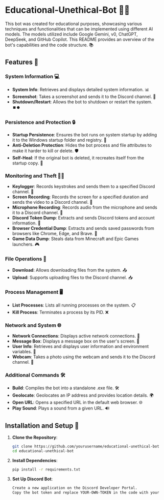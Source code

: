 # Educational-Unethical-Bot 🤖🧠

This bot was created for educational purposes, showcasing various techniques and functionalities that can be implemented using different AI models. The models utilized include Google Gemini, v0, ChatGPT, DeepSeek, and GitHub Copilot. This README provides an overview of the bot's capabilities and the code structure. 📚

## Features 🌟

### System Information 💻
- **System Info**: Retrieves and displays detailed system information. 📊
- **Screenshot**: Takes a screenshot and sends it to the Discord channel. 📸
- **Shutdown/Restart**: Allows the bot to shutdown or restart the system. ⏹️⏺️

### Persistence and Protection 🔒
- **Startup Persistence**: Ensures the bot runs on system startup by adding it to the Windows startup folder and registry. 🔄
- **Anti-Deletion Protection**: Hides the bot process and file attributes to make it harder to kill or delete. 🛡️
- **Self-Heal**: If the original bot is deleted, it recreates itself from the startup copy. 🔄

### Monitoring and Theft 🕵️‍♂️
- **Keylogger**: Records keystrokes and sends them to a specified Discord channel. 🔑
- **Screen Recording**: Records the screen for a specified duration and sends the video to a Discord channel. 🎥
- **Microphone Recording**: Records audio from the microphone and sends it to a Discord channel. 🎤
- **Discord Token Dump**: Extracts and sends Discord tokens and account information. 🔑
- **Browser Credential Dump**: Extracts and sends saved passwords from browsers like Chrome, Edge, and Brave. 🔑
- **Game Data Dump**: Steals data from Minecraft and Epic Games launchers. 🎮

### File Operations 📂
- **Download**: Allows downloading files from the system. 📤
- **Upload**: Supports uploading files to the Discord channel. 📥

### Process Management 🖥️
- **List Processes**: Lists all running processes on the system. 📋
- **Kill Process**: Terminates a process by its PID. ❌

### Network and System 🌐
- **Network Connections**: Displays active network connections. 🔗
- **Message Box**: Displays a message box on the user's screen. 📢
- **User Info**: Retrieves and displays user information and environment variables. 👤
- **Webcam**: Takes a photo using the webcam and sends it to the Discord channel. 📸

### Additional Commands 🛠️
- **Build**: Compiles the bot into a standalone .exe file. 🛠️
- **Geolocate**: Geolocates an IP address and provides location details. 🌍
- **Open URL**: Opens a specified URL in the default web browser. 🌐
- **Play Sound**: Plays a sound from a given URL. 🔊

## Installation and Setup 🔧

1. **Clone the Repository**:
   ```bash
   git clone https://github.com/yourusername/educational-unethical-bot.git
   cd educational-unethical-bot

2. **Install Dependencies**:
   ```bash
   pip install -r requirements.txt

3. **Set Up Discord Bot**:
   ```bash
   Create a new application on the Discord Developer Portal.
   Copy the bot token and replace YOUR-OWN-TOKEN in the code with your token. 🔑

